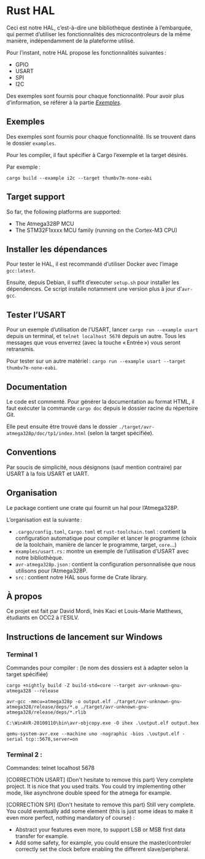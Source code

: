 # Rust HAL

Ceci est notre HAL, c’est-à-dire une bibliothèque destinée à l’embarquée, qui
permet d’utiliser les fonctionnalités des microcontroleurs de la même manière,
indépendamment de la plateforme utilisé.

Pour l’instant, notre HAL propose les fonctionnalités suivantes :

 - GPIO
 - USART
 - SPI
 - I2C

Des exemples sont fournis pour chaque fonctionnalité. Pour avoir plus d’information, se référer à la partie [*Exemples*](#exemples).

## Exemples

Des exemples sont fournis pour chaque fonctionnalité. Ils se trouvent dans le dossier `examples`.

Pour les compiler, il faut spécifier à Cargo l’exemple et la target désirés.

Par exemple :

    cargo build --example i2c --target thumbv7m-none-eabi

## Target support

So far, the following platforms are supported:

 - The Atmega328P MCU
 - The STM32F1xxxx MCU family (running on the Cortex-M3 CPU)

## Installer les dépendances

Pour tester le HAL, il est recommandé d’utiliser Docker avec l’image `gcc:latest`.

Ensuite, depuis Debian, il suffit d’executer `setup.sh` pour installer les dépendences. Ce script installe notamment une version plus à jour d’`avr-gcc`.

## Tester l’USART

Pour un exemple d’utilisation de l’USART, lancer `cargo run --example usart` depuis un terminal, et `telnet localhost 5678` depuis un autre. Tous les messages que vous enverrez (avec la touche « Entrée ») vous seront retransmis.

Pour tester sur un autre matériel : `cargo run --example usart --target thumbv7m-none-eabi`.

## Documentation

Le code est commenté. Pour générer la documentation au format HTML, il faut exécuter la commande `cargo doc` depuis le dossier racine du répertoire Git.

Elle peut ensuite être trouvé dans le dossier `./target/avr-atmega328p/doc/tp1/index.html` (selon la target spécifiée).

## Conventions

Par soucis de simplicité, nous désignons (sauf mention contraire) par USART à la fois USART et UART.

## Organisation

Le package contient une crate qui fournit un hal pour l’Atmega328P.

L’organisation est la suivante :

 - `.cargo/config.toml`, `Cargo.toml` et `rust-toolchain.toml` : contient la configuration automatique pour compiler et lancer le programme (choix de la toolchain, manière de lancer le programme, target, `core`…)
 - `examples/usart.rs` : montre un exemple de l’utilisation d’USART avec notre bibliothèque.
 - `avr-atmega328p.json` : contient la configuration personnalisée que nous utilisons pour l’Atmega328P.
 - `src` : contient notre HAL sous forme de Crate library.

## À propos

Ce projet est fait par David Mordi, Inès Kaci et Louis-Marie Matthews, étudiants en OCC2 à l'ESILV.

## Instructions de lancement sur Windows

### Terminal 1

Commandes pour compiler : (le nom des dossiers est à adapter selon la target spécifiée)

    cargo +nightly build -Z build-std=core --target avr-unknown-gnu-atmega328 --release

    avr-gcc -mmcu=atmega328p -o output.elf ./target/avr-unknown-gnu-atmega328/release/deps/*.o ./target/avr-unknown-gnu-atmega328/release/deps/*.rlib

    C:\WinAVR-20100110\bin\avr-objcopy.exe -O ihex .\output.elf output.hex

    qemu-system-avr.exe --machine uno -nographic -bios .\output.elf -serial tcp::5678,server=on

### Terminal 2 :
Commandes:
telnet localhost 5678



[CORRECTION USART] (Don't hesitate to remove this part)
Very complete project. It is nice that you used traits.
You could try implementing other mode, like asynchrone double speed for the atmega for example.

[CORRECTION SPI] (Don't hesitate to remove this part)
Still very complete. 
You could eventually add some element (this is just some ideas to make it even more perfect, nothing mandatory of course) :
- Abstract your features even more, to support LSB or MSB first data transfer for example.
- Add some safety, for example, you could ensure the master/controler correctly set the clock before enabling the different slave/peripheral.